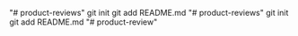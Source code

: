 "# product-reviews"  git init git add README.md
"# product-reviews"  git init git add README.md
"# product-review" 
